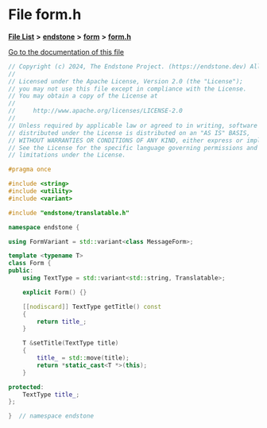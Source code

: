 

# File form.h

[**File List**](files.md) **>** [**endstone**](dir_6cf277b678674f97c7a2b6b3b2447b33.md) **>** [**form**](dir_0fd3b458603af3963ebb9c312a9238ec.md) **>** [**form.h**](form_8h.md)

[Go to the documentation of this file](form_8h.md)


```C++
// Copyright (c) 2024, The Endstone Project. (https://endstone.dev) All Rights Reserved.
//
// Licensed under the Apache License, Version 2.0 (the "License");
// you may not use this file except in compliance with the License.
// You may obtain a copy of the License at
//
//     http://www.apache.org/licenses/LICENSE-2.0
//
// Unless required by applicable law or agreed to in writing, software
// distributed under the License is distributed on an "AS IS" BASIS,
// WITHOUT WARRANTIES OR CONDITIONS OF ANY KIND, either express or implied.
// See the License for the specific language governing permissions and
// limitations under the License.

#pragma once

#include <string>
#include <utility>
#include <variant>

#include "endstone/translatable.h"

namespace endstone {

using FormVariant = std::variant<class MessageForm>;

template <typename T>
class Form {
public:
    using TextType = std::variant<std::string, Translatable>;

    explicit Form() {}

    [[nodiscard]] TextType getTitle() const
    {
        return title_;
    }

    T &setTitle(TextType title)
    {
        title_ = std::move(title);
        return *static_cast<T *>(this);
    }

protected:
    TextType title_;
};

}  // namespace endstone
```


